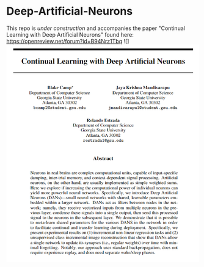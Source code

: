 # Deep-Artificial-Neurons

This repo is *under construction* and accompanies the paper "Continual Learning with Deep Artificial Neurons" found here: https://openreview.net/forum?id=B94Nrz1Tbq
![] ![](https://github.com/bbc1183/Deep-Artificial-Neurons/blob/main/Dans_abstract_clean.png)

